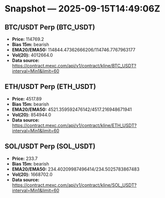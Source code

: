 # Snapshot — 2025-09-15T14:49:06Z

## BTC/USDT Perp (BTC_USDT)
- **Price:** 114769.2
- **Bias 15m:** bearish
- **EMA20/EMA50:** 114844.47362666206/114746.7767963177
- **Vol(20):** 4012664.0
- **Data source:** https://contract.mexc.com/api/v1/contract/kline/BTC_USDT?interval=Min1&limit=60

## ETH/USDT Perp (ETH_USDT)
- **Price:** 4517.89
- **Bias 15m:** bearish
- **EMA20/EMA50:** 4521.359592476142/4517.216948671941
- **Vol(20):** 854944.0
- **Data source:** https://contract.mexc.com/api/v1/contract/kline/ETH_USDT?interval=Min1&limit=60

## SOL/USDT Perp (SOL_USDT)
- **Price:** 233.7
- **Bias 15m:** bearish
- **EMA20/EMA50:** 234.40209987496414/234.5025783867483
- **Vol(20):** 1668702.0
- **Data source:** https://contract.mexc.com/api/v1/contract/kline/SOL_USDT?interval=Min1&limit=60
